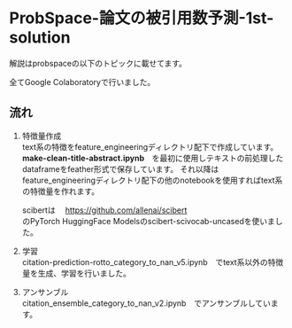 # ProbSpace-論文の被引用数予測-1st-solution
解説はprobspaceの以下のトピックに載せてます。

全てGoogle Colaboratoryで行いました。

## 流れ

1. 特徴量作成<br>
   text系の特徴をfeature_engineeringディレクトリ配下で作成しています。 <br>
   **make-clean-title-abstract.ipynb**　を最初に使用しテキストの前処理したdataframeをfeather形式で保存しています。
   それ以降はfeature_engineeringディレクトリ配下の他のnotebookを使用すればtext系の特徴量を作れます。

   scibertは　
   https://github.com/allenai/scibert<br>
   のPyTorch HuggingFace Modelsのscibert-scivocab-uncasedを使いました。

2. 学習<br>
   citation-prediction-rotto_category_to_nan_v5.ipynb　でtext系以外の特徴量を生成、学習を行いました。
3. アンサンブル<br>
   citation_ensemble_category_to_nan_v2.ipynb　でアンサンブルしています。
